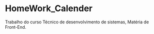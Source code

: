 # HomeWork_Calender
Trabalho do curso Técnico de desenvolvimento de sistemas, Matéria  de Front-End.
